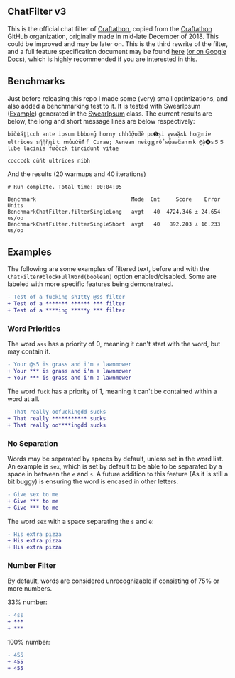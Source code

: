 ## ChatFilter v3

This is the official chat filter of [Craftathon](https://craftathon.org/), copied from the [Craftathon](https://github.com/Craftathon/) GitHub organization, originally made in mid-late December of 2018. This could be improved and may be later on. This is the third rewrite of the filter, and a full feature specification document may be found [here](https://github.com/RubbaBoy/ChatFilter/blob/master/Specifications.md) ([or on Google Docs](https://docs.google.com/document/d/1AangW6Jv_X2TmRq8W-VM0TtWohxPGtAXCM7xruTTTjU/edit?usp=sharing)), which is highly recommended if you are interested in this.

## Benchmarks

Just before releasing this repo I made some (very) small optimizations, and also added a benchmarking test to it. It is tested with SwearIpsum ([Example](https://rubbaboy.me/code/s82d84j)) generated in the [SwearIpsum](https://github.com/RubbaBoy/ChatFilter/blob/master/benchmark/src/main/java/com/craftathon/chatfilter3/utils/SwearIpsum.java#L39) class. The current results are below, the long and short message lines are below respectively:

```
biᾰὰáṱṯcch ante ipsum bbbo¤ḡ horny chhỗợoḋȅ pu➎şi ẉwaặﬡk hoⓡnie ultrices sἤἥἤὴiｔ ｍủuứṻfｆ Curae; Aenean neὲgｇrổ wᾧaaἅanｎk @ậ➍s５５ lube lacinia fửccck tincidunt vitae
```

```
coccc¢k cṻnt ultrices nibh
```

And the results (20 warmups and 40 iterations)

```
# Run complete. Total time: 00:04:05

Benchmark                              Mode  Cnt     Score    Error  Units
BenchmarkChatFilter.filterSingleLong   avgt   40  4724.346 ± 24.654  us/op
BenchmarkChatFilter.filterSingleShort  avgt   40   892.203 ± 16.233  us/op
```

## Examples

The following are some examples of filtered text, before and with the `ChatFilter#blockFullWord(boolean)` option enabled/disabled. Some are labeled with more specific features being demonstrated.

```diff
- Test of a fucking sh1tty @ss filter
+ Test of a ******* ****** *** filter
+ Test of a ****ing *****y *** filter
```

### Word Priorities

The word `ass` has a priority of 0, meaning it can't start with the word, but may contain it.
```diff
- Your @s5 is grass and i'm a lawnmower
+ Your *** is grass and i'm a lawnmower
+ Your *** is grass and i'm a lawnmower
```

The word `fuck` has a priority of 1, meaning it can't be contained within a word at all.
```diff
- That really oofuckingdd sucks
+ That really *********** sucks
+ That really oo****ingdd sucks
```

### No Separation

Words may be separated by spaces by default, unless set in the word list. An example is `sex`, which is set by default to be able to be separated by a space in between the `e` and `s`. A future addition to this feature (As it is still a bit buggy) is ensuring the word is encased in other letters.

```diff
- Give sex to me
+ Give *** to me
+ Give *** to me
```

The word `sex` with a space separating the `s` and `e`:
```diff
- His extra pizza
+ His extra pizza
+ His extra pizza
```

### Number Filter

By default, words are considered unrecognizable if consisting of 75% or more numbers.

33% number:
```diff
- 4ss
+ ***
+ ***
```

100% number:

```diff
- 455
+ 455
+ 455
```